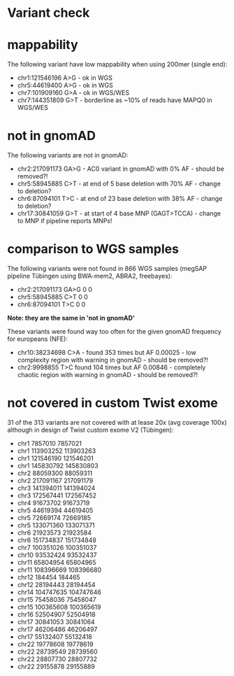 # Variant check

# mappability

The following variant have low mappability when using 200mer (single end):

* chr1:121546196 A>G - ok in WGS
* chr5:44619400 A>G - ok in WGS
* chr7:101909160 G>A - ok in WGS/WES
* chr7:144351809 G>T - borderline as  ~10% of reads have MAPQ0 in WGS/WES

# not in gnomAD

The following variants are not in gnomAD:

* chr2:217091173 GA>G - AC0 variant in gnomAD with 0% AF - should be removed?!
* chr5:58945885 C>T - at end of 5 base deletion with 70% AF - change to deletion?
* chr6:87094101 T>C - at end of 23 base deletion with 38% AF - change to deletion?
* chr17:30841059 G>T - at start of 4 base MNP (GAGT>TCCA) - change to MNP if pipeline reports MNPs!


# comparison to WGS samples

The following variants were not found in 866 WGS samples (megSAP pipeline Tübingen using BWA-mem2, ABRA2, freebayes):

* chr2:217091173 GA>G	0	0
* chr5:58945885 C>T	0	0
* chr6:87094101 T>C	0	0

**Note: they are the same in 'not in gnomAD'**

These variants were found way too often for the given gnomAD frequency for europeans (NFE):

* chr10:38234698 C>A - found 353 times but AF 0.00025 - low complexity region with warning in gnomAD - should be removed?!
* chr2:9998855 T>C	found 104 times but AF 0.00846 - completely chaotic region with warning in gnomAD - should be removed?!


# not covered in custom Twist exome

31 of the 313 variants are not covered with at lease 20x (avg coverage 100x) although in design of Twist custom exome V2 (Tübingen):

* chr1	7857010	7857021
* chr1	113903252	113903263
* chr1	121546190	121546201
* chr1	145830792	145830803
* chr2	88059300	88059311
* chr2	217091167	217091179
* chr3	141394011	141394024
* chr3	172567441	172567452
* chr4	91673702	91673719
* chr5	44619394	44619405
* chr5	72669174	72669185
* chr5	133071360	133071371
* chr6	21923573	21923584
* chr6	151734837	151734848
* chr7	100351026	100351037
* chr10	93532424	93532437
* chr11	65804954	65804965
* chr11	108396669	108396680
* chr12	184454	184465
* chr12	28194443	28194454
* chr14	104747635	104747646
* chr15	75458036	75458047
* chr15	100365608	100365619
* chr16	52504907	52504918
* chr17	30841053	30841064
* chr17	46206486	46206497
* chr17	55132407	55132418
* chr22	19778608	19778619
* chr22	28739549	28739560
* chr22	28807730	28807732
* chr22	29155878	29155889
